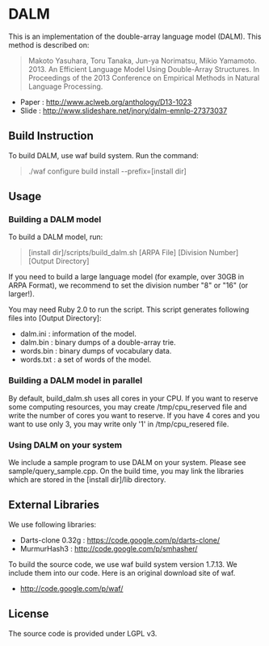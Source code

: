 # DALM

This is an implementation of the double-array language model (DALM).
This method is described on:
> Makoto Yasuhara, Toru Tanaka, Jun-ya Norimatsu, Mikio Yamamoto. 2013. An Efficient Language Model Using Double-Array Structures. In Proceedings of the 2013 Conference on Empirical Methods in Natural Language Processing.

* Paper : <http://www.aclweb.org/anthology/D13-1023>
* Slide : <http://www.slideshare.net/jnory/dalm-emnlp-27373037>

## Build Instruction
To build DALM, use waf build system.
Run the command:
> ./waf configure build install --prefix=[install dir]

## Usage
### Building a DALM model
To build a DALM model, run:
> [install dir]/scripts/build_dalm.sh [ARPA File] [Division Number] [Output Directory]

If you need to build a large language model (for example, over 30GB in ARPA Format),
we recommend to set the division number "8" or "16" (or larger!).

You may need Ruby 2.0 to run the script.
This script generates following files into [Output Directory]:

* dalm.ini : information of the model.
* dalm.bin : binary dumps of a double-array trie.
* words.bin : binary dumps of vocabulary data.
* words.txt : a set of words of the model.

### Building a DALM model in parallel
By default, build_dalm.sh uses all cores in your CPU.
If you want to reserve some computing resources, you may create /tmp/cpu_reserved file and write the number of cores you want to reserve.
If you have 4 cores and you want to use only 3, you may write only '1' in /tmp/cpu_resered file.

### Using DALM on your system
We include a sample program to use DALM on your system.
Please see sample/query_sample.cpp.
On the build time, you may link the libraries which are stored in the [install dir]/lib directory.

## External Libraries
We use following libraries:

* Darts-clone 0.32g : <https://code.google.com/p/darts-clone/>
* MurmurHash3 : <http://code.google.com/p/smhasher/>

To build the source code, we use waf build system version 1.7.13.
We include them into our code.
Here is an original download site of waf.

* <http://code.google.com/p/waf/>

## License
The source code is provided under LGPL v3.
